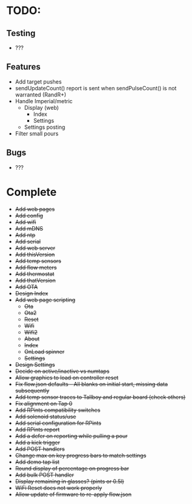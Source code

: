 # TODO:

## Testing

- ???

## Features

- Add target pushes
- sendUpdateCount() report is sent when sendPulseCount() is not warranted (RandR+)
- Handle Imperial/metric
    - Display (web)
      - Index
      - Settings
    - Settings posting
- Filter small pours

## Bugs

- ???

# Complete

- ~~Add web pages~~
- ~~Add config~~
- ~~Add wifi~~
- ~~Add mDNS~~
- ~~Add ntp~~
- ~~Add serial~~
- ~~Add web server~~
- ~~Add thisVersion~~
- ~~Add temp sensors~~
- ~~Add flow meters~~
- ~~Add thermostat~~
- ~~Add thatVersion~~
- ~~Add OTA~~
- ~~Design Index~~
- ~~Add web page scripting~~
    - ~~Ota~~
    - ~~Ota2~~
    - ~~Reset~~
    - ~~Wifi~~
    - ~~Wifi2~~
    - ~~About~~
    - ~~Index~~
    - ~~OnLoad spinner~~
    - ~~Settings~~
- ~~Design Settings~~
- ~~Decide on active/inactive vs numtaps~~
- ~~Allow graphics to load on controller reset~~
- ~~Fix flow.json defaults - All blanks on initial start, missing data subsequently~~
- ~~Add temp sensor traces to Tallboy and regular board (check others)~~
- ~~Fix alignment on Tap 0~~
- ~~Add RPints compatibility switches~~
- ~~Add solenoid status/use~~
- ~~Add serial configuration for RPints~~
- ~~Add RPints report~~
- ~~Add a defer on reporting while pulling a pour~~
- ~~Add a kick trigger~~
- ~~Add POST handlers~~
- ~~Change max on key progress bars to match settings~~
- ~~Add demo tap list~~
- ~~Round display of percentage on progress bar~~
- ~~Add bulk POST handler~~
- ~~Display remaining in glasses? (pints or 0.5l)~~
- ~~WiFi Reset does not work properly~~
- ~~Allow update of firmware to re-apply flow.json~~
